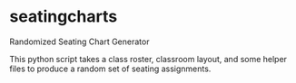 seatingcharts
=============

Randomized Seating Chart Generator

This python script takes a class roster, classroom layout, and some helper files to produce a random set of seating assignments.
